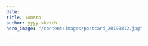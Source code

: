 ```yaml
---
date: 
title: Tomato
author: yyyy.sketch
hero_image: "/content/images/postcard_20190812.jpg"

---
```


